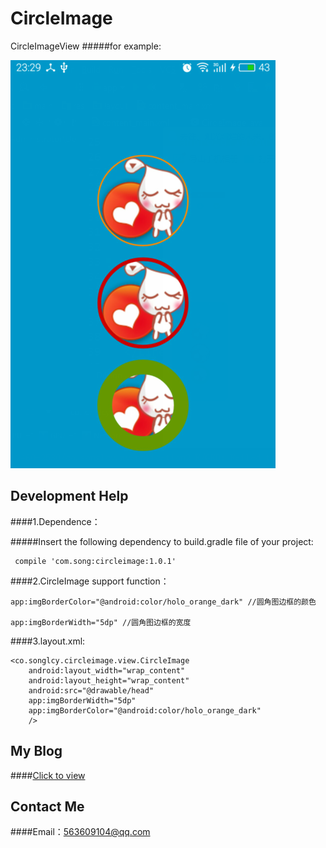 # CircleImage
CircleImageView
#####for example:

![](https://github.com/songxiaoliang/CircleImage/blob/master/demo/img_demo.png) 

## Development Help

####1.Dependence：

#####Insert the following dependency to build.gradle file of your project:
    
     compile 'com.song:circleimage:1.0.1'
      
####2.CircleImage support function：
      
    app:imgBorderColor="@android:color/holo_orange_dark" //圆角图边框的颜色
      
    app:imgBorderWidth="5dp" //圆角图边框的宽度
      
####3.layout.xml:

<LinearLayout xmlns:android="http://schemas.android.com/apk/res/android"
    xmlns:app="http://schemas.android.com/apk/res-auto"
    android:layout_width="match_parent"
    android:layout_height="match_parent"
    android:orientation="vertical">
    
    <co.songlcy.circleimage.view.CircleImage
        android:layout_width="wrap_content"
        android:layout_height="wrap_content"
        android:src="@drawable/head"
        app:imgBorderWidth="5dp"
        app:imgBorderColor="@android:color/holo_orange_dark"
        />
        
</LinearLayout>

## My Blog
####[Click to view](http://blog.csdn.net/u013718120)
## Contact Me
####Email：563609104@qq.com
    
